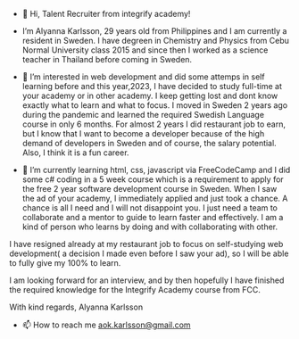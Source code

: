 - 👋 Hi, Talent Recruiter from integrify academy! 

- I’m Alyanna Karlsson, 29 years old from Philippines and I am currently a resident in Sweden. I have degreen in Chemistry and Physics from Cebu Normal University class 2015 and since then I worked as a science teacher in Thailand before coming in Sweden. 

- 👀 I’m interested in web development and did some attemps in self learning before and this year,2023, I have decided to study full-time at your academy or in other academy. I keep getting lost and dont know exactly what to learn and what to focus. I moved in Sweden 2 years ago during the pandemic and learned the required Swedish Language course in only 6 months. For almost 2 years I did restaurant job to earn, but I know that I  want to become a developer because of the high demand of developers in Sweden and of course, the salary potential. Also, I think it is a fun career.

- 🌱 I’m currently learning html, css, javascript via FreeCodeCamp  and  I did some c# coding in a 5 week course which is a requirement to apply for the free 2 year software development course in Sweden. When I saw the ad of your academy, I immediately applied and just took a chance.  A chance is all I need and I will not disappoint you. I just need a team to collaborate and a mentor to guide to learn faster and effectively. I am a kind of person who learns by doing and with collaborating with other.

I have resigned already at my restaurant job  to focus on self-studying web development( a decision I made even before I saw your ad), so I will be able to fully give my 100% to learn. 

I am looking forward for an interview, and by then hopefully I have finished the required knowledge for the Integrify Academy course from  FCC.

With kind regards,
Alyanna Karlsson

- 📫 How to reach me aok.karlsson@gmail.com

<!---
AnnaYla/AnnaYla is a ✨ special ✨ repository because its `README.md` (this file) appears on your GitHub profile.
You can click the Preview link to take a look at your changes.
--->
